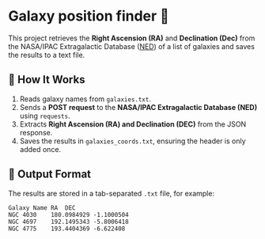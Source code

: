 # Galaxy position finder 🌌

This project retrieves the **Right Ascension (RA)** and **Declination (Dec)** from the NASA/IPAC Extragalactic Database ([NED](https://ned.ipac.caltech.edu/)) of a list of galaxies and saves the results to a text file.



## 📜 **How It Works**
1. Reads galaxy names from `galaxies.txt`.  
2. Sends a **POST request** to the **NASA/IPAC Extragalactic Database (NED)** using `requests`.  
3. Extracts **Right Ascension (RA) and Declination (DEC)** from the JSON response.  
4. Saves the results in `galaxies_coords.txt`, ensuring the header is only added once.  



## 📌 **Output Format**
The results are stored in a tab-separated `.txt` file, for example:  
```
Galaxy Name	RA	DEC
NGC 4030	180.0984929	-1.1000504
NGC 4697	192.1495343	-5.8006418
NGC 4775	193.4404369	-6.622408

```
